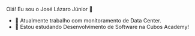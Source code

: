 Olá! Eu sou o José Lázaro Júnior 👋

<!--
**joselazarojunior/joselazarojunior** is a ✨ _special_ ✨ repository because its `README.md` (this file) appears on your GitHub profile.
Here are some ideas to get you started:
-->
- 🔭 Atualmente trabalho com monitoramento de Data Center.
- 🌱 Estou estudando Desenvolvimento de Software na Cubos Academy!

<!--
![Anurag's GitHub stats](https://github-readme-stats.vercel.app/api?username=joselazarojunior&count_private=true&show_icons=true&theme=radical) ![alt text](https://github.com/joselazarojunior/joselazarojunior/blob/main/avatar_github.png "avatar") -->


